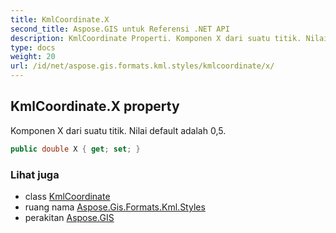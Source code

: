```yaml
---
title: KmlCoordinate.X
second_title: Aspose.GIS untuk Referensi .NET API
description: KmlCoordinate Properti. Komponen X dari suatu titik. Nilai default adalah 05.
type: docs
weight: 20
url: /id/net/aspose.gis.formats.kml.styles/kmlcoordinate/x/
---
```

## KmlCoordinate.X property

Komponen X dari suatu titik. Nilai default adalah 0,5.

```csharp
public double X { get; set; }
```

### Lihat juga

* class [KmlCoordinate](../)
* ruang nama [Aspose.Gis.Formats.Kml.Styles](../../kmlcoordinate/)
* perakitan [Aspose.GIS](../../../)



